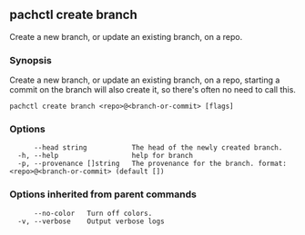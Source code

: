 ## pachctl create branch

Create a new branch, or update an existing branch, on a repo.

### Synopsis

Create a new branch, or update an existing branch, on a repo, starting a commit on the branch will also create it, so there's often no need to call this.

```
pachctl create branch <repo>@<branch-or-commit> [flags]
```

### Options

```
      --head string           The head of the newly created branch.
  -h, --help                  help for branch
  -p, --provenance []string   The provenance for the branch. format: <repo>@<branch-or-commit> (default [])
```

### Options inherited from parent commands

```
      --no-color   Turn off colors.
  -v, --verbose    Output verbose logs
```

